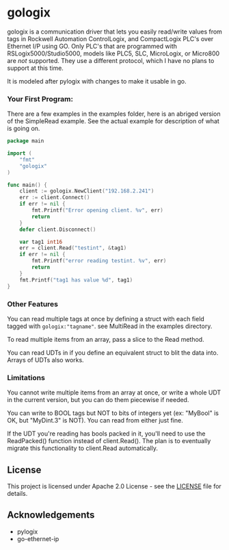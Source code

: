 # gologix

gologix is a communication driver that lets you easily read/write values from tags in Rockwell Automation ControlLogix, and CompactLogix PLC's over Ethernet I/P using GO.  Only PLC's that are programmed with RSLogix5000/Studio5000, models like PLC5, SLC, MicroLogix, or Micro800 are *not* supported.  They use a different protocol, which I have no plans to support at this time.

It is modeled after pylogix with changes to make it usable in go.

### Your First Program:

There are a few examples in the examples folder, here is an abriged version of the SimpleRead example. See the actual example for description of what is going on.

```go
package main

import (
	"fmt"
	"gologix"
)

func main() {
	client := gologix.NewClient("192.168.2.241")
	err := client.Connect()
	if err != nil {
		fmt.Printf("Error opening client. %v", err)
		return
	}
	defer client.Disconnect()

	var tag1 int16
	err = client.Read("testint", &tag1)
	if err != nil {
		fmt.Printf("error reading testint. %v", err)
        return
	}
	fmt.Printf("tag1 has value %d", tag1)
}

```



### Other Features

You can read multiple tags at once by defining a struct with each field tagged with `gologix:"tagname"`.  see MultiRead in the examples directory.

To read multiple items from an array, pass a slice to the Read method.

You can read UDTs in if you define an equivalent struct to blit the data into. Arrays of UDTs also works.

### Limitations

You cannot write multiple items from an array at once, or write a whole UDT in the current version, but you can do them piecewise if needed.

You can write to BOOL tags but NOT to bits of integers yet (ex: "MyBool" is OK, but "MyDint.3" is NOT).  You can read from either just fine.

If the UDT you're reading has bools packed in it, you'll need to use the ReadPacked() function instead of client.Read().  The plan is to eventually migrate this functionality to client.Read automatically.

## License

This project is licensed under Apache 2.0 License - see the [LICENSE](LICENSE.txt) file for details.

## Acknowledgements

* pylogix
* go-ethernet-ip
